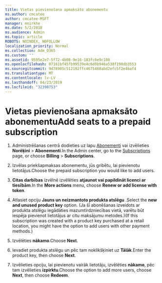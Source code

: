 ```yaml
---
title: Vietas pievienošana apmaksāto abonementu
ms.author: cmcatee
author: cmcatee-MSFT
manager: mnirkhe
ms.date: 5/2/2018
ms.audience: Admin
ms.topic: article
ROBOTS: NOINDEX, NOFOLLOW
localization_priority: Normal
ms.collection: Adm_O365
ms.custom: ''
ms.assetid: 9595e2e7-5f72-4b08-9e16-183fc6e9c108
ms.openlocfilehash: 07161bf45fb99539e4c6d0b946a538f198db3553
ms.sourcegitcommit: 9d78905c512192ffc4675468abd2efc5f2e4baf4
ms.translationtype: MT
ms.contentlocale: lv-LV
ms.lasthandoff: 04/23/2019
ms.locfileid: "32398753"
---
```

# <a name="add-seats-to-a-prepaid-subscription"></a><span data-ttu-id="c095b-102">Vietas pievienošana apmaksāto abonementu</span><span class="sxs-lookup"><span data-stu-id="c095b-102">Add seats to a prepaid subscription</span></span>

1. <span data-ttu-id="c095b-103">Administrēšanas centrā dodieties uz lapu [Abonementi](https://go.microsoft.com/fwlink/p/?linkid=842054) vai izvēlieties **Norēķini** \> **Abonementi**.</span><span class="sxs-lookup"><span data-stu-id="c095b-103">In the Admin center, go to the [Subscriptions](https://go.microsoft.com/fwlink/p/?linkid=842054) page, or choose **Billing** \> **Subscriptions**.</span></span>
    
2. <span data-ttu-id="c095b-104">Izvēlas priekšapmaksas abonementu, jūs gribētu, lai pievienotu lietotājus.</span><span class="sxs-lookup"><span data-stu-id="c095b-104">Choose the prepaid subscription you would like to add users.</span></span>
    
3. <span data-ttu-id="c095b-105">**Citas darbības** izvēlnē izvēlēties **atjaunot vai papildināt licenci ar tiesībām**.</span><span class="sxs-lookup"><span data-stu-id="c095b-105">In the **More actions** menu, choose **Renew or add license with token**.</span></span>
    
4. <span data-ttu-id="c095b-106">Atlasiet opciju **Jauns un neizmantoto produkta atslēgu** .</span><span class="sxs-lookup"><span data-stu-id="c095b-106">Select the **new and unused product key** option.</span></span> <span data-ttu-id="c095b-107">(Ja šī abonēšanas izveidots ar produkta atslēgu iegādāties mazumtirdzniecības vietā, varētu būt iespēja pievienot lietotājus ar citu maksājumu metodes.)</span><span class="sxs-lookup"><span data-stu-id="c095b-107">(If this subscription was created with a product key purchased at a retail location, you might have the option to add users with other payment methods.)</span></span> 
    
5. <span data-ttu-id="c095b-108">Izvēlēties **nākamo**.</span><span class="sxs-lookup"><span data-stu-id="c095b-108">Choose **Next**.</span></span>
    
6. <span data-ttu-id="c095b-109">Ievadiet produkta atslēgu un pēc tam noklikšķiniet uz **Tālāk**.</span><span class="sxs-lookup"><span data-stu-id="c095b-109">Enter the product key, then choose **Next**.</span></span>
    
7. <span data-ttu-id="c095b-110">Izvēlieties opciju, lai pievienotu vairāk lietotāju, izvēlēties **nākamo**, pēc tam izvēlieties **izpirktu**.</span><span class="sxs-lookup"><span data-stu-id="c095b-110">Choose the option to add more users, choose **Next**, then choose **Redeem**.</span></span>
    

